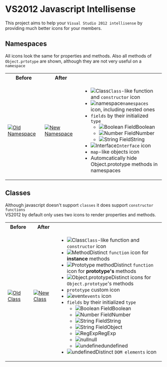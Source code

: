 # VS2012 Javascript Intellisense 
This project aims to help your `Visual Studio 2012 intellisense` by providing much better
icons for your members.


## Namespaces

All icons look the same for properties and methods. Also all methods of `Object.prtotype` are shown,
although they are not very useful on a `namespace`

<div class="issues-list">
    <table>
        <tr>
            <th>Before</th>
            <th>After</th>
            <th></th>
        </tr>
        <tr>
            <td>
                <a href="./wiki/images/OldNamespace.png" target="_blank">
                    <img src="./wiki/images/OldNamespace.png" alt="Old Namespace">
                </a>
            </td>
            <td>
                <a href="./wiki/images/NamespaceValues.png" target="_blank">
                    <img src="./wiki/images/NamespaceValues.png" alt="New Namespace">
                </a>
            </td>
            <td>
                <ul>
                    <li title="All functions with first Upper-case letter and those with __class=true">
                        <img src="./wiki/images/icons/Class.png" alt="Class"><code>Class</code>-like function and
                        <code>constructor</code> icon</li>
                    <li title="Objects with __namespace == true">
                        <img src="./wiki/images/icons/Namespace.png" alt="namespace" /><code>namespaces</code> icon,
                        including nested ones</li>
                    <li><code>fields</code> by their initialized <code>type</code>
                        <ul>
                            <li title="Boolean Field">
                                <img src="./wiki/images/icons/Boolean.png" alt="Boolean Field">Boolean
                            </li>
                            <li title="Number Field">
                                <img src="./wiki/images/icons/Number.png" alt="Number Field">Number
                            </li>
                            <li title="String Field">
                                <img src="./wiki/images/icons/String.png" alt="String Field">String
                            </li>
                        </ul>
                    </li>
                    <li title="functions or objects with __interface == true">
                        <img src="./wiki/images/icons/Interface.png" alt="Interface" /><code>Interface</code> icon
                    </li>
                    <li title="functions or objects with __map == true"><code>map</code>-like objects icon</li>
                    <li title="Although they are still accessible, intellisese just hides them">Automcatically hide
                        Object.prototype methods in namespaces</li>
                </ul>
            </td>
        </tr>
    </table>
</div>

## Classes
Although javascript doesn't support `classes` it does support `constructor functions`<br />
VS2012 by default only uses two icons to render properties and methods.
<div class="issues-list">
    <table>
        <tr>
            <th>Before</th>
            <th>After</th>
            <th></th>
        </tr>
        <tr>
            <td>
                <a href="./wiki/images/OldClass.png" target="_blank">
                    <img src="./wiki/images/OldClass.png" alt="Old Class">
                </a>
            </td>
            <td>
                <a href="./wiki/images/ClassValues.png" target="_blank">
                    <img src="./wiki/images/ClassValues.png" alt="New Class">
                </a>
            </td>
            <td>
                <ul>
                    <li title="All functions with first Upper-case letter and those with __class=true">
                        <img src="./wiki/images/icons/Class.png" alt="Class"><code>Class</code>-like function and
                        <code>constructor</code> icon</li>
                    <li title="Typically functions defined within Constructor fuction i.e. this.method = function() {}">
                        <img src="./wiki/images/icons/Method.png" alt="Method">Distinct <code>function</code> icon
                        for <b>instance</b> methods</li>
                    <li title="Typically functions defined via Constructor.prototype i.e. Constructor.prototype.someMethod = function() {}. This includes all chanining prototypes except functions from Object.prototype">
                        <img src="./wiki/images/icons/PrototypeMethod.png" alt="Prototype method">Distinct <code>function</code>
                        icon for <b>prototype's</b> methods</li>
                    <li title="All functions defined on Object.prototype">
                        <img src="./wiki/images/icons/ObjectPrototypeMethod.png" alt="Object.prototype">Distinct icons
                        for <code>Object.prototype</code>'s methods</li>
                    <li title="This is shown only on functions and is not present in the image"><code>prototype</code>
                        custom icon</li>
                    <li title="All fields starting with on">
                        <img src="./wiki/images/icons/Event.png" alt="event"><code>events</code> icon</li>
                    <li><code>fields</code> by their initialized <code>type</code>
                        <ul>
                            <li title="Boolean Field">
                                <img src="./wiki/images/icons/Boolean.png" alt="Boolean Field">Boolean
                            </li>
                            <li title="Number Field">
                                <img src="./wiki/images/icons/Number.png" alt="Number Field">Number
                            </li>
                            <li title="String Field">
                                <img src="./wiki/images/icons/String.png" alt="String Field">String
                            </li>
                            <li title="Object Field, Local Variable, Predefined Global Variable">
                                <img src="./wiki/images/icons/String.png" alt="String Field">Object</li>
                            <li title="RegExp - regular expression">
                                <img src="./wiki/images/icons/RegExp.png" alt="RegExp">RegExp</li>
                            <li title="null value and null keyword">
                                <img src="./wiki/images/icons/Null.png" alt="null">null</li>
                            <li title="undefined value and undefined keyword">
                                <img src="./wiki/images/icons/Undefined.png" alt="undefined">undefined</li>
                        </ul>
                    </li>
                    <li title="Not show in image">
                        <img src="./wiki/images/icons/DOMElement.png" alt="undefined">Distinct <code>DOM elements</code>
                        icon</li>
                </ul>
            </td>
        </tr>
    </table>
</div>

